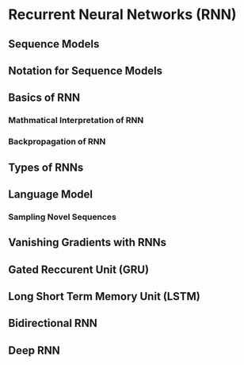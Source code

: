 # Recurrent Neural Networks (RNN)

## Sequence Models
## Notation for Sequence Models

## Basics of RNN
### Mathmatical Interpretation of RNN
### Backpropagation of RNN

## Types of RNNs

## Language Model
### Sampling Novel Sequences
## Vanishing Gradients with RNNs

## Gated Reccurent Unit (GRU)
## Long Short Term Memory Unit (LSTM)
## Bidirectional RNN
## Deep RNN